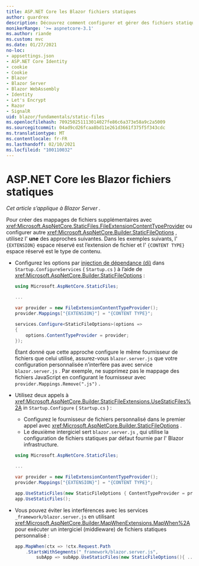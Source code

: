 ```yaml
---
title: ASP.NET Core les Blazor fichiers statiques
author: guardrex
description: Découvrez comment configurer et gérer des fichiers statiques pour les Blazor applications.
monikerRange: '>= aspnetcore-3.1'
ms.author: riande
ms.custom: mvc
ms.date: 01/27/2021
no-loc:
- appsettings.json
- ASP.NET Core Identity
- cookie
- Cookie
- Blazor
- Blazor Server
- Blazor WebAssembly
- Identity
- Let's Encrypt
- Razor
- SignalR
uid: blazor/fundamentals/static-files
ms.openlocfilehash: 709250251113014027fe86c6a373e58a9c2a5009
ms.sourcegitcommit: 04ad9cd26fcaa8bd11e261d3661f375f5f343cdc
ms.translationtype: MT
ms.contentlocale: fr-FR
ms.lasthandoff: 02/10/2021
ms.locfileid: "100110032"
---
```

# <a name="aspnet-core-blazor-static-files"></a>ASP.NET Core les Blazor fichiers statiques

*Cet article s’applique à Blazor Server .*

Pour créer des mappages de fichiers supplémentaires avec <xref:Microsoft.AspNetCore.StaticFiles.FileExtensionContentTypeProvider> ou configurer autre <xref:Microsoft.AspNetCore.Builder.StaticFileOptions> , utilisez l' **une** des approches suivantes. Dans les exemples suivants, l' `{EXTENSION}` espace réservé est l’extension de fichier et l' `{CONTENT TYPE}` espace réservé est le type de contenu.

* Configurez les options par [injection de dépendance (di)](xref:blazor/fundamentals/dependency-injection) dans `Startup.ConfigureServices` ( `Startup.cs` ) à l’aide de <xref:Microsoft.AspNetCore.Builder.StaticFileOptions> :

  ```csharp
  using Microsoft.AspNetCore.StaticFiles;

  ...

  var provider = new FileExtensionContentTypeProvider();
  provider.Mappings["{EXTENSION}"] = "{CONTENT TYPE}";

  services.Configure<StaticFileOptions>(options =>
  {
      options.ContentTypeProvider = provider;
  });
  ```

  Étant donné que cette approche configure le même fournisseur de fichiers que celui utilisé, assurez-vous `blazor.server.js` que votre configuration personnalisée n’interfère pas avec service `blazor.server.js` . Par exemple, ne supprimez pas le mappage des fichiers JavaScript en configurant le fournisseur avec `provider.Mappings.Remove(".js")` .

* Utilisez deux appels à <xref:Microsoft.AspNetCore.Builder.StaticFileExtensions.UseStaticFiles%2A> in `Startup.Configure` ( `Startup.cs` ) :
  * Configurez le fournisseur de fichiers personnalisé dans le premier appel avec <xref:Microsoft.AspNetCore.Builder.StaticFileOptions> .
  * Le deuxième intergiciel sert `blazor.server.js` , qui utilise la configuration de fichiers statiques par défaut fournie par l' Blazor infrastructure.

  ```csharp
  using Microsoft.AspNetCore.StaticFiles;

  ...

  var provider = new FileExtensionContentTypeProvider();
  provider.Mappings["{EXTENSION}"] = "{CONTENT TYPE}";

  app.UseStaticFiles(new StaticFileOptions { ContentTypeProvider = provider });
  app.UseStaticFiles();
  ```

* Vous pouvez éviter les interférences avec les services `_framework/blazor.server.js` en utilisant <xref:Microsoft.AspNetCore.Builder.MapWhenExtensions.MapWhen%2A> pour exécuter un intergiciel (middleware) de fichiers statiques personnalisé :

  ```csharp
  app.MapWhen(ctx => !ctx.Request.Path
      .StartsWithSegments("_framework/blazor.server.js", 
          subApp => subApp.UseStaticFiles(new StaticFileOptions(){ ... })));
  ```

